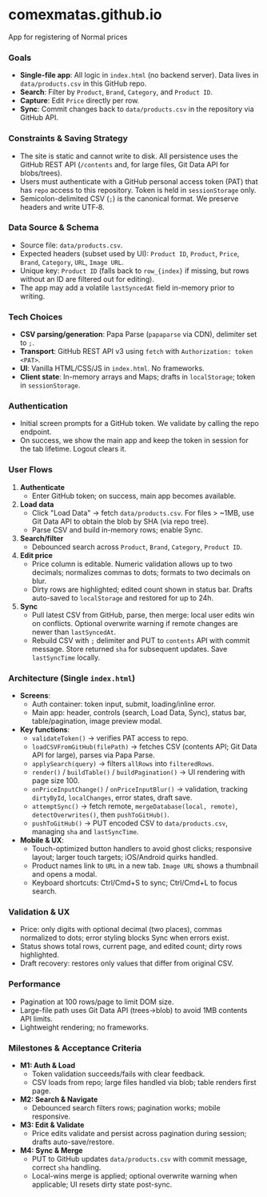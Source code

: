 # comexmatas.github.io
App for registering of Normal prices 

### Goals
- **Single-file app**: All logic in `index.html` (no backend server). Data lives in `data/products.csv` in this GitHub repo.
- **Search**: Filter by `Product`, `Brand`, `Category`, and `Product ID`.
- **Capture**: Edit `Price` directly per row.
- **Sync**: Commit changes back to `data/products.csv` in the repository via GitHub API.

### Constraints & Saving Strategy
- The site is static and cannot write to disk. All persistence uses the GitHub REST API (`/contents` and, for large files, Git Data API for blobs/trees).
- Users must authenticate with a GitHub personal access token (PAT) that has `repo` access to this repository. Token is held in `sessionStorage` only.
- Semicolon-delimited CSV (`;`) is the canonical format. We preserve headers and write UTF‑8.

### Data Source & Schema
- Source file: `data/products.csv`.
- Expected headers (subset used by UI): `Product ID`, `Product`, `Price`, `Brand`, `Category`, `URL`, `Image URL`.
- Unique key: `Product ID` (falls back to `row_{index}` if missing, but rows without an ID are filtered out for editing).
- The app may add a volatile `lastSyncedAt` field in-memory prior to writing.

### Tech Choices
- **CSV parsing/generation**: Papa Parse (`papaparse` via CDN), delimiter set to `;`.
- **Transport**: GitHub REST API v3 using `fetch` with `Authorization: token <PAT>`.
- **UI**: Vanilla HTML/CSS/JS in `index.html`. No frameworks.
- **Client state**: In-memory arrays and Maps; drafts in `localStorage`; token in `sessionStorage`.

### Authentication
- Initial screen prompts for a GitHub token. We validate by calling the repo endpoint.
- On success, we show the main app and keep the token in session for the tab lifetime. Logout clears it.

### User Flows
1. **Authenticate**
   - Enter GitHub token; on success, main app becomes available.
2. **Load data**
   - Click "Load Data" → fetch `data/products.csv`. For files > ~1MB, use Git Data API to obtain the blob by SHA (via repo tree).
   - Parse CSV and build in-memory rows; enable Sync.
3. **Search/filter**
   - Debounced search across `Product`, `Brand`, `Category`, `Product ID`.
4. **Edit price**
   - Price column is editable. Numeric validation allows up to two decimals; normalizes commas to dots; formats to two decimals on blur.
   - Dirty rows are highlighted; edited count shown in status bar. Drafts auto-saved to `localStorage` and restored for up to 24h.
5. **Sync**
   - Pull latest CSV from GitHub, parse, then merge: local user edits win on conflicts. Optional overwrite warning if remote changes are newer than `lastSyncedAt`.
   - Rebuild CSV with `;` delimiter and PUT to `contents` API with commit message. Store returned `sha` for subsequent updates. Save `lastSyncTime` locally.

### Architecture (Single `index.html`)
- **Screens**:
  - Auth container: token input, submit, loading/inline error.
  - Main app: header, controls (search, Load Data, Sync), status bar, table/pagination, image preview modal.
- **Key functions**:
  - `validateToken()` → verifies PAT access to repo.
  - `loadCSVFromGitHub(filePath)` → fetches CSV (contents API; Git Data API for large), parses via Papa Parse.
  - `applySearch(query)` → filters `allRows` into `filteredRows`.
  - `render()` / `buildTable()` / `buildPagination()` → UI rendering with page size 100.
  - `onPriceInputChange()` / `onPriceInputBlur()` → validation, tracking `dirtyById`, `localChanges`, error states, draft save.
  - `attemptSync()` → fetch remote, `mergeDatabase(local, remote)`, `detectOverwrites()`, then `pushToGitHub()`.
  - `pushToGitHub()` → PUT encoded CSV to `data/products.csv`, managing `sha` and `lastSyncTime`.
- **Mobile & UX**:
  - Touch-optimized button handlers to avoid ghost clicks; responsive layout; larger touch targets; iOS/Android quirks handled.
  - Product names link to `URL` in a new tab. `Image URL` shows a thumbnail and opens a modal.
  - Keyboard shortcuts: Ctrl/Cmd+S to sync; Ctrl/Cmd+L to focus search.

### Validation & UX
- Price: only digits with optional decimal (two places), commas normalized to dots; error styling blocks Sync when errors exist.
- Status shows total rows, current page, and edited count; dirty rows highlighted.
- Draft recovery: restores only values that differ from original CSV.

### Performance
- Pagination at 100 rows/page to limit DOM size.
- Large-file path uses Git Data API (trees→blob) to avoid 1MB contents API limits.
- Lightweight rendering; no frameworks.

### Milestones & Acceptance Criteria
- **M1: Auth & Load**
  - Token validation succeeds/fails with clear feedback.
  - CSV loads from repo; large files handled via blob; table renders first page.
- **M2: Search & Navigate**
  - Debounced search filters rows; pagination works; mobile responsive.
- **M3: Edit & Validate**
  - Price edits validate and persist across pagination during session; drafts auto-save/restore.
- **M4: Sync & Merge**
  - PUT to GitHub updates `data/products.csv` with commit message, correct `sha` handling.
  - Local-wins merge is applied; optional overwrite warning when applicable; UI resets dirty state post-sync.